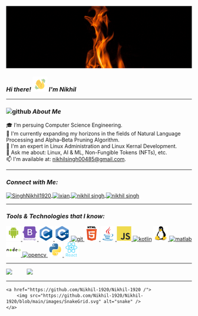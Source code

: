 <img align="center" width="880px" src="https://raw.githubusercontent.com/Nikhil-1920/Nikhil-1920/master/images/Hi There.gif" />

<h3 align="left"><em><strong>Hi there! <img alt="hi" src="https://raw.githubusercontent.com/Nikhil-1920/Nikhil-1920/master/images/HandWave.gif" width="40" /> I'm Nikhil</strong></em></h3>

<hr height"1px" align="center" />

<h3 align="left"> <img height="40" width="40" alt="github" src="https://cdn.jsdelivr.net/npm/simple-icons@v3/icons/github.svg" /><em><strong> About Me </strong></em></h3>

🎓 I’m persuing Computer Science Engineering.\
🌱 I'm currently expanding my horizons in the fields of Natural Language Processing and Alpha–Beta Pruning Algorithm.\
🌱 I'm an expert in Linux Administration and Linux Kernal Development.\
💬 Ask me about: Linux, AI & ML, Non-Fungible Tokens (NFTs), etc.\
📫 I'm available at: nikhilsingh00485@gmail.com.

<hr height"1px" align="left" />

<h3 align="left"><em><strong>Connect with Me:</strong></em></h3>

<p align="left">
<a href="https://twitter.com/singhnikhil1920" target="blank"> <img align="center" src="https://raw.githubusercontent.com/rahuldkjain/github-profile-readme-generator/master/src/images/icons/Social/twitter.svg" alt="SinghNikhil1920" height="30" width="40" /> </a> 
<a href="https://www.hackerrank.com/ixian" target="blank"> <img align="center" src="https://raw.githubusercontent.com/rahuldkjain/github-profile-readme-generator/master/src/images/icons/Social/hackerrank.svg" alt="ixian" height="30" width="40" /> </a> <a href="https://linkedin.com/in/nikhil-singh-b2a78014a/" target="blank"><img align="center" src="https://raw.githubusercontent.com/rahuldkjain/github-profile-readme-generator/master/src/images/icons/Social/linked-in-alt.svg" alt="nikhil singh" height="30" width="40" /> </a> <a href="https://stackoverflow.com/users/17214048/nikhil-singh" target="blank"><img align="center" src="https://raw.githubusercontent.com/rahuldkjain/github-profile-readme-generator/master/src/images/icons/Social/stack-overflow.svg" alt="nikhil singh" height="30" width="40" /> </a>
</p>

<hr height"1px" align="left" />

<h3 align="left"><em><strong>Tools & Technologies that I know:</strong></em></h3>

<p align="left"> <a href="https://developer.android.com" target="_blank"> 

<img src="https://raw.githubusercontent.com/devicons/devicon/master/icons/android/android-original-wordmark.svg" alt="android" width="40" height="40"/> </a> <a href="https://getbootstrap.com" target="_blank"> <img src="https://raw.githubusercontent.com/devicons/devicon/master/icons/bootstrap/bootstrap-plain-wordmark.svg" alt="bootstrap" width="40" height="40"/> </a> <a href="https://www.cprogramming.com/" target="_blank"> <img src="https://raw.githubusercontent.com/devicons/devicon/master/icons/c/c-original.svg" alt="c" width="40" height="40"/> </a> <a href="https://www.w3schools.com/cpp/" target="_blank"> <img src="https://raw.githubusercontent.com/devicons/devicon/master/icons/cplusplus/cplusplus-original.svg" alt="cplusplus" width="40" height="40"/> </a> <a href="https://www.w3schools.com/css/" target="_blank"> <a href="https://git-scm.com/" target="_blank"> <img src="https://www.vectorlogo.zone/logos/git-scm/git-scm-icon.svg" alt="git" width="40" height="40"/> </a> <a href="https://www.w3.org/html/" target="_blank"> <img src="https://raw.githubusercontent.com/devicons/devicon/master/icons/html5/html5-original-wordmark.svg" alt="html5" width="40" height="40"/> </a> <a href="https://www.java.com" target="_blank"> <img src="https://raw.githubusercontent.com/devicons/devicon/master/icons/java/java-original.svg" alt="java" width="40" height="40"/> </a> <a href="https://developer.mozilla.org/en-US/docs/Web/JavaScript" target="_blank"> <img src="https://raw.githubusercontent.com/devicons/devicon/master/icons/javascript/javascript-original.svg" alt="javascript" width="40" height="40"/> </a> <a href="https://kotlinlang.org" target="_blank"> <img src="https://www.vectorlogo.zone/logos/kotlinlang/kotlinlang-icon.svg" alt="kotlin" width="40" height="40"/></a> <a href="https://www.linux.org/" target="_blank"> <img src="https://raw.githubusercontent.com/devicons/devicon/master/icons/linux/linux-original.svg" alt="linux" width="40" height="40"/> </a> <a href="https://www.mathworks.com/" target="_blank"> <img src="https://upload.wikimedia.org/wikipedia/commons/2/21/Matlab_Logo.png" alt="matlab" width="40" height="40"/> </a> <a href="https://nodejs.org" target="_blank"> 
<img src="https://raw.githubusercontent.com/devicons/devicon/master/icons/nodejs/nodejs-original-wordmark.svg" alt="nodejs" width="40" height="40"/> </a> 
<a href="https://opencv.org/" target="_blank"> <img src="https://www.vectorlogo.zone/logos/opencv/opencv-icon.svg" alt="opencv" width="40" height="40"/> </a> <a href="https://www.python.org" target="_blank"> <img src="https://raw.githubusercontent.com/devicons/devicon/master/icons/python/python-original.svg" alt="python" width="40" height="40"/> </a> <a href="https://reactjs.org/" target="_blank"> <img src="https://raw.githubusercontent.com/devicons/devicon/master/icons/react/react-original-wordmark.svg" alt="react" width="40" height="40"/> </a> 
</p>

<hr height"1px" align="left" />

<p>
    <img height="180em" src="https://github-readme-stats.vercel.app/api?username=Nikhil-1920&hide=prs&show_icons=true&theme=tokyonight">
    &emsp; &emsp;
    <img height="180em" src="https://github-readme-stats.vercel.app/api/top-langs/?username=Nikhil-1920&theme=tokyonight">
</p>

<hr height"1px" align="center" />

<div align="left">
    
    <a href="https://github.com/Nikhil-1920/Nikhil-1920 /">
        <img src="https://github.com/Nikhil-1920/Nikhil-1920/blob/main/images/SnakeGrid.svg" alt="snake" />
    </a>
</div>


